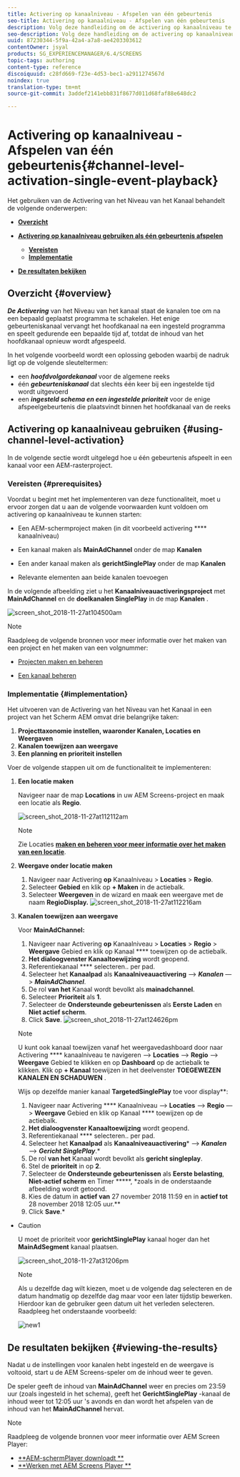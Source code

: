```yaml
---
title: Activering op kanaalniveau - Afspelen van één gebeurtenis
seo-title: Activering op kanaalniveau - Afspelen van één gebeurtenis
description: Volg deze handleiding om de activering op kanaalniveau te begrijpen met behulp van het afspelen van één gebeurtenis.
seo-description: Volg deze handleiding om de activering op kanaalniveau te begrijpen met behulp van het afspelen van één gebeurtenis.
uuid: 87230344-5f9a-42a4-a7a8-ae4203303612
contentOwner: jsyal
products: SG_EXPERIENCEMANAGER/6.4/SCREENS
topic-tags: authoring
content-type: reference
discoiquuid: c28fd669-f23e-4d53-bec1-a2911274567d
noindex: true
translation-type: tm+mt
source-git-commit: 3addef2141ebb831f8677d011d68faf88e648dc2

---
```



# Activering op kanaalniveau - Afspelen van één gebeurtenis{#channel-level-activation-single-event-playback}

Het gebruiken van de Activering van het Niveau van het Kanaal behandelt de volgende onderwerpen:

* **[Overzicht](/help/screens/channel-level-activation.md#overview)**
* **[Activering op kanaalniveau gebruiken als één gebeurtenis afspelen](/help/screens/channel-level-activation.md#using-channel-level-activation)**

   * **[Vereisten](/help/screens/channel-level-activation.md#prerequisites)**
   * **[Implementatie](/help/screens/channel-level-activation.md#implementation)**

* **[De resultaten bekijken](/help/screens/channel-level-activation.md#viewing-the-results)**

## Overzicht {#overview}

***De Activering*** van het Niveau van het kanaal staat de kanalen toe om na een bepaald geplaatst programma te schakelen. Het enige gebeurteniskanaal vervangt het hoofdkanaal na een ingesteld programma en speelt gedurende een bepaalde tijd af, totdat de inhoud van het hoofdkanaal opnieuw wordt afgespeeld.

In het volgende voorbeeld wordt een oplossing geboden waarbij de nadruk ligt op de volgende sleuteltermen:

* een ***hoofdvolgordekanaal*** voor de algemene reeks
* één ***gebeurteniskanaal*** dat slechts één keer bij een ingestelde tijd wordt uitgevoerd
* een ***ingesteld schema en een ingestelde prioriteit*** voor de enige afspeelgebeurtenis die plaatsvindt binnen het hoofdkanaal van de reeks

## Activering op kanaalniveau gebruiken {#using-channel-level-activation}

In de volgende sectie wordt uitgelegd hoe u één gebeurtenis afspeelt in een kanaal voor een AEM-rasterproject.

### Vereisten {#prerequisites}

Voordat u begint met het implementeren van deze functionaliteit, moet u ervoor zorgen dat u aan de volgende voorwaarden kunt voldoen om activering op kanaalniveau te kunnen starten:

* Een AEM-schermproject maken (in dit voorbeeld activering **** kanaalniveau)

* Een kanaal maken als **MainAdChannel** onder de map **Kanalen**

* Een ander kanaal maken als **gerichtSinglePlay** onder de map **Kanalen**

* Relevante elementen aan beide kanalen toevoegen

In de volgende afbeelding ziet u het **Kanaalniveauactiveringsproject** met **MainAdChannel** en de **doelkanalen SinglePlay** in de map **Kanalen** .

![screen_shot_2018-11-27at104500am](assets/screen_shot_2018-11-27at104500am.png)

>[!NOTE]
>
>Raadpleeg de volgende bronnen voor meer informatie over het maken van een project en het maken van een volgnummer:
>
>* [Projecten maken en beheren](/help/screens/creating-a-screens-project.md)
   >
   >
* [Een kanaal beheren](/help/screens/managing-channels.md)
>



### Implementatie {#implementation}

Het uitvoeren van de Activering van het Niveau van het Kanaal in een project van het Scherm AEM omvat drie belangrijke taken:

1. **Projecttaxonomie instellen, waaronder Kanalen, Locaties en Weergaven**
1. **Kanalen toewijzen aan weergave**
1. **Een planning en prioriteit instellen**

Voer de volgende stappen uit om de functionaliteit te implementeren:

1. **Een locatie maken**

   Navigeer naar de map **Locations** in uw AEM Screens-project en maak een locatie als **Regio**.

   ![screen_shot_2018-11-27at112112am](assets/screen_shot_2018-11-27at112112am.png)

   >[!NOTE]
   >
   >Zie Locaties **[maken en beheren voor meer informatie over het maken van een locatie](/help/screens/managing-locations.md)**.

1. **Weergave onder locatie maken**

   1. Navigeer naar Activering **op** Kanaalniveau > **Locaties** > **Regio**.
   1. Selecteer **Gebied** en klik op **+ Maken** in de actiebalk.
   1. Selecteer **Weergeven** in de wizard en maak een weergave met de naam **RegioDisplay.**
   ![screen_shot_2018-11-27at112216am](assets/screen_shot_2018-11-27at112216am.png)

1. **Kanalen toewijzen aan weergave**

   Voor **MainAdChannel:**

   1. Navigeer naar Activering **op** Kanaalniveau > **Locaties** > **Regio** > **Weergave** Gebied en klik op Kanaal **** toewijzen op de actiebalk.
   1. **Het dialoogvenster Kanaaltoewijzing** wordt geopend.
   1. Referentiekanaal **** selecteren.. per pad.
   1. Selecteer het **Kanaalpad** als **Kanaalniveauactivering** —> ***Kanalen*** —> ***MainAdChannel***.
   1. De rol **van het** Kanaal wordt bevolkt als **mainadchannel**.
   1. Selecteer **Prioriteit** als **1**.
   1. Selecteer de **Ondersteunde gebeurtenissen** als **Eerste Laden** en **Niet actief scherm**.
   1. Click **Save**.
   ![screen_shot_2018-11-27at124626pm](assets/screen_shot_2018-11-27at124626pm.png)

   >[!NOTE]
   >
   >U kunt ook kanaal toewijzen vanaf het weergavedashboard door naar Activering **** kanaalniveau te navigeren —> **Locaties** —> **Regio** —> **Weergave** Gebied te klikken en op **Dashboard** op de actiebalk te klikken. Klik op **+ Kanaal** toewijzen in het deelvenster **TOEGEWEZEN KANALEN EN SCHADUWEN** .

   Wijs op dezelfde manier kanaal **TargetedSinglePlay** toe voor display**:

   1. Navigeer naar Activering **** Kanaalniveau —> **Locaties** —> **Regio** —> **Weergave** Gebied en klik op Kanaal **** toewijzen op de actiebalk.
   1. **Het dialoogvenster Kanaaltoewijzing** wordt geopend.
   1. Referentiekanaal **** selecteren.. per pad.
   1. Selecteer het **Kanaalpad** als **Kanaalniveauactivering*** —> ***Kanalen*** —> ***Gericht SinglePlay***.*
   1. De rol **van het** Kanaal wordt bevolkt als **gericht singleplay**.
   1. Stel de **prioriteit** in op **2**.
   1. Selecteer de **Ondersteunde gebeurtenissen** als **Eerste belasting**, **Niet-actief scherm** en Timer *****, *zoals in de onderstaande afbeelding wordt getoond.
   1. Kies de datum in **actief van** 27 november 2018 11:59 en in **actief tot** 28 november 2018 12:05 uur.**
   1. Click **Save**.*
*
   >[!CAUTION]
   U moet de prioriteit voor **gerichtSinglePlay** kanaal hoger dan het **MainAdSegment** kanaal plaatsen.

   ![screen_shot_2018-11-27at31206pm](assets/screen_shot_2018-11-27at31206pm.png)

   >[!NOTE]
   Als u dezelfde dag wilt kiezen, moet u de volgende dag selecteren en de datum handmatig op dezelfde dag maar voor een later tijdstip bewerken. Hierdoor kan de gebruiker geen datum uit het verleden selecteren. Raadpleeg het onderstaande voorbeeld:

   ![new1](assets/new1.gif)

## De resultaten bekijken {#viewing-the-results}

Nadat u de instellingen voor kanalen hebt ingesteld en de weergave is voltooid, start u de AEM Screens-speler om de inhoud weer te geven.

De speler geeft de inhoud van **MainAdChannel** weer en precies om 23:59 uur (zoals ingesteld in het schema), geeft het **GerichtSinglePlay** -kanaal de inhoud weer tot 12:05 uur &#39;s avonds en dan wordt het afspelen van de inhoud van het **MainAdChannel** hervat.

>[!NOTE]
Raadpleeg de volgende bronnen voor meer informatie over AEM Screen Player:
* [**AEM-schermPlayer downloadt **](https://download.macromedia.com/screens/)
* [**Werken met AEM Screens Player **](/help/screens/working-with-screens-player.md)



